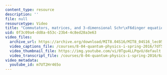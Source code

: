 ```yaml
---
content_type: resource
description: ''
file: null
resourcetype: Video
title: "Commutators, matrices, and 3-dimensional Schr\xF6dinger equation"
uid: 0f3c09a4-dd8a-653c-23b4-4c8ed28a3e63
video_files:
  archive_url: https://archive.org/download/MIT8.04S16/MIT8_04S16_lec05_s4_300k.mp4
  video_captions_file: /courses/8-04-quantum-physics-i-spring-2016/7df50dca8e76555e8985fd3b8d70241b_m7UT2Hr465o.vtt
  video_thumbnail_file: https://img.youtube.com/vi/0Tgu4LLPqvU/default.jpg
  video_transcript_file: /courses/8-04-quantum-physics-i-spring-2016/6a2b09e8b0f52b89a0ac5440965bf216_m7UT2Hr465o.pdf
video_metadata:
  youtube_id: m7UT2Hr465o
---
```

